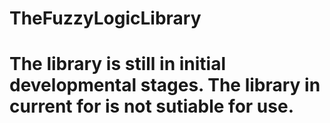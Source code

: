 # TheFuzzyLogicLibrary

# The library is still in initial developmental stages. The library in current for is not sutiable for use.
